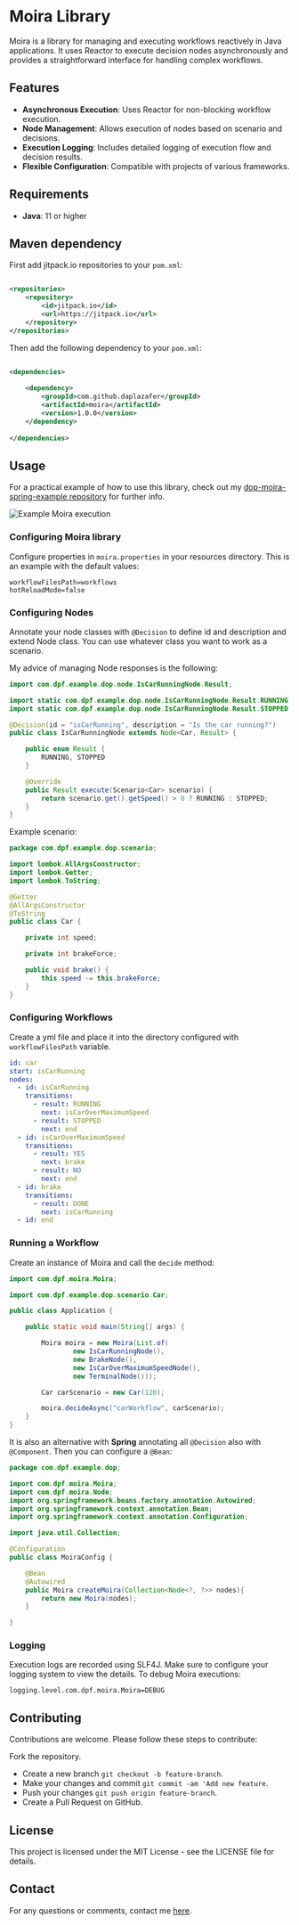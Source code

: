 # Moira Library

Moira is a library for managing and executing workflows reactively in Java applications. It uses Reactor to execute
decision nodes asynchronously and provides a straightforward interface for handling complex workflows.

## Features

- **Asynchronous Execution**: Uses Reactor for non-blocking workflow execution.
- **Node Management**: Allows execution of nodes based on scenario and decisions.
- **Execution Logging**: Includes detailed logging of execution flow and decision results.
- **Flexible Configuration**: Compatible with projects of various frameworks.

## Requirements

- **Java**: 11 or higher

## Maven dependency

First add jitpack.io repositories to your `pom.xml`:

```xml

<repositories>
    <repository>
        <id>jitpack.io</id>
        <url>https://jitpack.io</url>
    </repository>
</repositories>
```

Then add the following dependency to your `pom.xml`:

```xml

<dependencies>
    
    <dependency>
        <groupId>com.github.daplazafer</groupId>
        <artifactId>moira</artifactId>
        <version>1.0.0</version>
    </dependency>
    
</dependencies>
```

## Usage

For a practical example of how to use this library, check out
my [dop-moira-spring-example repository](https://github.com/daplazafer/dop-moira-spring-example) for further info.


![Example Moira execution](doc/workflow.png)

### Configuring Moira library

Configure properties in `moira.properties` in your resources directory. This is an example with the default values:

```properties
workflowFilesPath=workflows
hotReloadMode=false
```

### Configuring Nodes

Annotate your node classes with `@Decision` to define id and description and extend Node class. You can use whatever
class you want to work as a scenario.

My advice of managing Node responses is the following:

```java
import com.dpf.example.dop.node.IsCarRunningNode.Result;

import static com.dpf.example.dop.node.IsCarRunningNode.Result.RUNNING;
import static com.dpf.example.dop.node.IsCarRunningNode.Result.STOPPED;

@Decision(id = "isCarRunning", description = "Is the car running?")
public class IsCarRunningNode extends Node<Car, Result> {

    public enum Result {
        RUNNING, STOPPED
    }

    @Override
    public Result execute(Scenario<Car> scenario) {
        return scenario.get().getSpeed() > 0 ? RUNNING : STOPPED;
    }
}

```

Example scenario:

```java
package com.dpf.example.dop.scenario;

import lombok.AllArgsConstructor;
import lombok.Getter;
import lombok.ToString;

@Getter
@AllArgsConstructor
@ToString
public class Car {

    private int speed;

    private int brakeForce;

    public void brake() {
        this.speed -= this.brakeForce;
    }
}
```

### Configuring Workflows

Create a yml file and place it into the directory configured with `workflowFilesPath` variable.

```yml
id: car
start: isCarRunning
nodes:
  - id: isCarRunning
    transitions:
      - result: RUNNING
        next: isCarOverMaximumSpeed
      - result: STOPPED
        next: end
  - id: isCarOverMaximumSpeed
    transitions:
      - result: YES
        next: brake
      - result: NO
        next: end
  - id: brake
    transitions:
      - result: DONE
        next: isCarRunning
  - id: end
```

### Running a Workflow

Create an instance of Moira and call the `decide` method:

```java
import com.dpf.moira.Moira;

import com.dpf.example.dop.scenario.Car;

public class Application {

    public static void main(String[] args) {

        Moira moira = new Moira(List.of(
                new IsCarRunningNode(),
                new BrakeNode(),
                new IsCarOverMaximumSpeedNode(),
                new TerminalNode()));

        Car carScenario = new Car(120);

        moira.decideAsync("carWorkflow", carScenario);
    }
}
```

It is also an alternative with **Spring** annotating all `@Decision` also with `@Component`. Then you can configure a `@Bean`:

```java
package com.dpf.example.dop;

import com.dpf.moira.Moira;
import com.dpf.moira.Node;
import org.springframework.beans.factory.annotation.Autowired;
import org.springframework.context.annotation.Bean;
import org.springframework.context.annotation.Configuration;

import java.util.Collection;

@Configuration
public class MoiraConfig {

    @Bean
    @Autowired
    public Moira createMoira(Collection<Node<?, ?>> nodes){
        return new Moira(nodes);
    }

}
```

### Logging

Execution logs are recorded using SLF4J. Make sure to configure your logging system to view the details. To debug Moira
executions:

```properties
logging.level.com.dpf.moira.Moira=DEBUG
```

## Contributing

Contributions are welcome. Please follow these steps to contribute:

Fork the repository.

- Create a new branch `git checkout -b feature-branch`.
- Make your changes and commit `git commit -am 'Add new feature`.
- Push your changes `git push origin feature-branch`.
- Create a Pull Request on GitHub.

## License

This project is licensed under the MIT License - see the LICENSE file for details.

## Contact

For any questions or comments, contact me [here](mailto:dpf220691@gmail.com).
